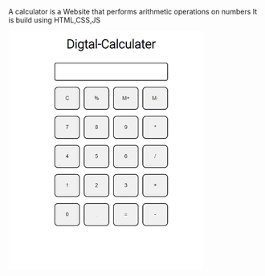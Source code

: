 A calculator is a Website that performs arithmetic operations on numbers
It is build using HTML,CSS,JS

<img width="386" alt="image" src="https://github.com/kavitha-peddagamalla/calculator/blob/main/cal.png">
